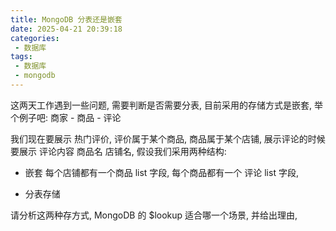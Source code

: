 ```yaml
---
title: MongoDB 分表还是嵌套
date: 2025-04-21 20:39:18
categories:
 - 数据库
tags:
 - 数据库
 - mongodb
---
```


这两天工作遇到一些问题, 需要判断是否需要分表, 目前采用的存储方式是嵌套, 举个例子吧: 商家 - 商品 - 评论

我们现在要展示 热门评价, 评价属于某个商品, 商品属于某个店铺, 展示评论的时候 要展示 评论内容 商品名 店铺名, 假设我们采用两种结构:

- 嵌套 每个店铺都有一个商品 list 字段, 每个商品都有一个 评论 list 字段,

- 分表存储









请分析这两种存方式, MongoDB 的 $lookup 适合哪一个场景, 并给出理由,